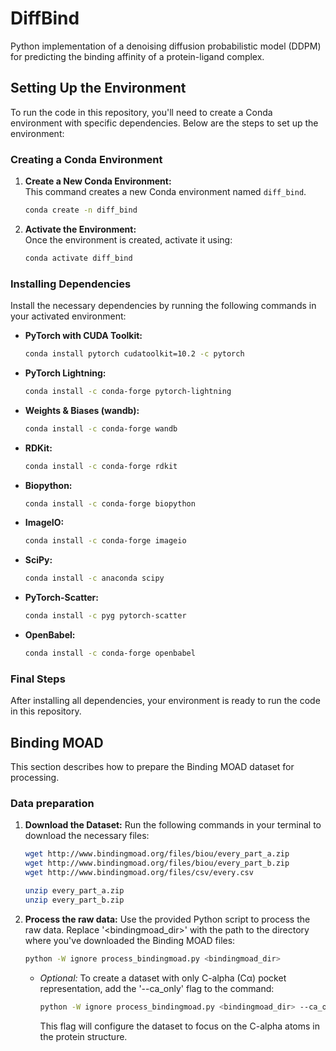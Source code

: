 # DiffBind
Python implementation of a denoising diffusion probabilistic model (DDPM) for predicting the binding affinity of a protein-ligand complex.

## Setting Up the Environment

To run the code in this repository, you'll need to create a Conda environment with specific dependencies. Below are the steps to set up the environment:

### Creating a Conda Environment

1. **Create a New Conda Environment:**  
   This command creates a new Conda environment named `diff_bind`.
   ```bash
   conda create -n diff_bind
   ```

2. **Activate the Environment:**  
   Once the environment is created, activate it using:
   ```bash
   conda activate diff_bind
   ```

### Installing Dependencies

Install the necessary dependencies by running the following commands in your activated environment:

- **PyTorch with CUDA Toolkit:**
  ```bash
  conda install pytorch cudatoolkit=10.2 -c pytorch
  ```

- **PyTorch Lightning:**
  ```bash
  conda install -c conda-forge pytorch-lightning
  ```

- **Weights & Biases (wandb):**
  ```bash
  conda install -c conda-forge wandb
  ```

- **RDKit:**
  ```bash
  conda install -c conda-forge rdkit
  ```

- **Biopython:**
  ```bash
  conda install -c conda-forge biopython
  ```

- **ImageIO:**
  ```bash
  conda install -c conda-forge imageio
  ```

- **SciPy:**
  ```bash
  conda install -c anaconda scipy
  ```

- **PyTorch-Scatter:**
  ```bash
  conda install -c pyg pytorch-scatter
  ```

- **OpenBabel:**
  ```bash
  conda install -c conda-forge openbabel
  ```

### Final Steps

After installing all dependencies, your environment is ready to run the code in this repository.

## Binding MOAD
This section describes how to prepare the Binding MOAD dataset for processing.
### Data preparation
1. **Download the Dataset:**
    Run the following commands in your terminal to download the necessary files:
    ```bash
    wget http://www.bindingmoad.org/files/biou/every_part_a.zip
    wget http://www.bindingmoad.org/files/biou/every_part_b.zip
    wget http://www.bindingmoad.org/files/csv/every.csv

    unzip every_part_a.zip
    unzip every_part_b.zip
    ```
2. **Process the raw data:**
    Use the provided Python script to process the raw data. Replace '<bindingmoad_dir>'
    with the path to the directory where you've downloaded the Binding MOAD files:
    ``` bash
    python -W ignore process_bindingmoad.py <bindingmoad_dir>
    ```
    - *Optional:* To create a dataset with only C-alpha (Cα) pocket representation, add the 
    '--ca_only' flag to the command:
        ```bash
        python -W ignore process_bindingmoad.py <bindingmoad_dir> --ca_only
        ```
        This flag will configure the dataset to focus on the C-alpha atoms in the protein structure.